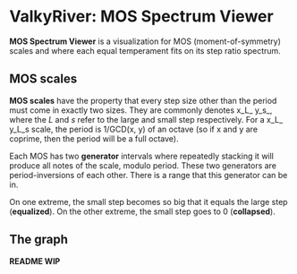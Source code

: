 # ValkyRiver: MOS Spectrum Viewer
**MOS Spectrum Viewer** is a visualization for MOS (moment-of-symmetry) scales and where each equal temperament fits on its step ratio spectrum.

## MOS scales
**MOS scales** have the property that every step size other than the period must come in exactly two sizes. They are commonly denotes x_L_ y_s_, where the _L_ and _s_ refer to the large and small step respectively. For a x_L_ y_L_s scale, the period is 1/GCD(x, y) of an octave (so if x and y are coprime, then the period will be a full octave).

Each MOS has two **generator** intervals where repeatedly stacking it will produce all notes of the scale, modulo period. These two generators are period-inversions of each other.
There is a range that this generator can be in.

On one extreme, the small step becomes so big that it equals the large step (**equalized**). On the other extreme, the small step goes to 0 (**collapsed**).

## The graph

**README WIP**
